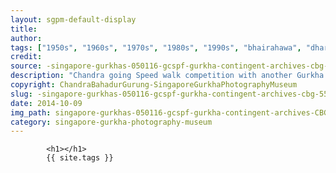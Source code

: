 ```yaml
---
layout: sgpm-default-display
title: 
author: 
tags: ["1950s", "1960s", "1970s", "1980s", "1990s", "bhairahawa", "dharan", "gurkhas", "kathmandu", "nepal", "pokhara", "singapore", "singapore gurkha archive", "singapore gurkha old photographs", "singapore gurkha photography museum", "singapore gurkhas"]
credit: 
source: -singapore-gurkhas-050116-gcspf-gurkha-contingent-archives-cbg-55
description: "Chandra going Speed walk competition with another Gurkha. 10km usually. Date: Unknown."
copyright: ChandraBahadurGurung-SingaporeGurkhaPhotographyMuseum
slug: -singapore-gurkhas-050116-gcspf-gurkha-contingent-archives-cbg-55
date: 2014-10-09
img_path: singapore-gurkhas-050116-gcspf-gurkha-contingent-archives-CBG-55.jpg
category: singapore-gurkha-photography-museum
---
```

	 		

	 		<h1></h1>
	 		{{ site.tags }}
	 		
